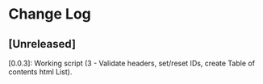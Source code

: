 # Change Log

## [Unreleased]

[0.0.3]: Working script (3 - Validate headers, set/reset IDs, create Table of contents html List).